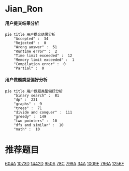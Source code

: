 # Jian_Ron

<!-- tabs:start -->



#### **用户提交结果分析**

```mermaid
pie title 用户提交结果分析
    "Accepted" :  34
    "Rejected" :  0
    "Wrong answer" :  51
    "Runtime error" :  2
    "Time limit exceeded" :  12
    "Memory limit exceeded" :  1
    "Compilation error" :  0
    "Partial" :  0
```

#### **用户做题类型偏好分析**

```mermaid
pie title 用户做题类型偏好分析
    "binary search" :  81
    "dp" :  231
    "graphs" :  9
    "trees" :  71
    "divide and conquer" :  111
    "greedy" :  149
    "two pointers" :  10
    "dfs and similar" :  10
    "math" :  10
```



<!-- tabs:end -->
# 推荐题目
[604A](https://codeforces.com/contest/604/problem/A)
[1073D](https://codeforces.com/contest/1073/problem/D)
[1442D](https://codeforces.com/contest/1442/problem/D)
[950A](https://codeforces.com/contest/950/problem/A)
[78C](https://codeforces.com/contest/78/problem/C)
[799A](https://codeforces.com/contest/799/problem/A)
[34A](https://codeforces.com/contest/34/problem/A)
[1009E](https://codeforces.com/contest/1009/problem/E)
[796A](https://codeforces.com/contest/796/problem/A)
[1256F](https://codeforces.com/contest/1256/problem/F)
